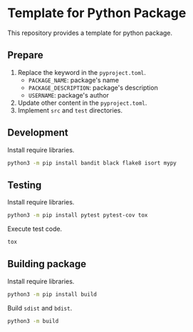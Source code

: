 # Template for Python Package

This repository provides a template for python package.

## Prepare

1. Replace the keyword in the `pyproject.toml`.
   - `PACKAGE_NAME`: package's name
   - `PACKAGE_DESCRIPTION`: package's description
   - `USERNAME`: package's author
2. Update other content in the `pyproject.toml`.
3. Implement `src` and `test` directories.

## Development

Install require libraries.

```sh
python3 -m pip install bandit black flake8 isort mypy
```

## Testing

Install require libraries.

```sh
python3 -m pip install pytest pytest-cov tox
```

Execute test code.

```sh
tox
```

## Building package

Install require libraries.

```sh
python3 -m pip install build
```

Build `sdist` and `bdist`.

```sh
python3 -m build
```
